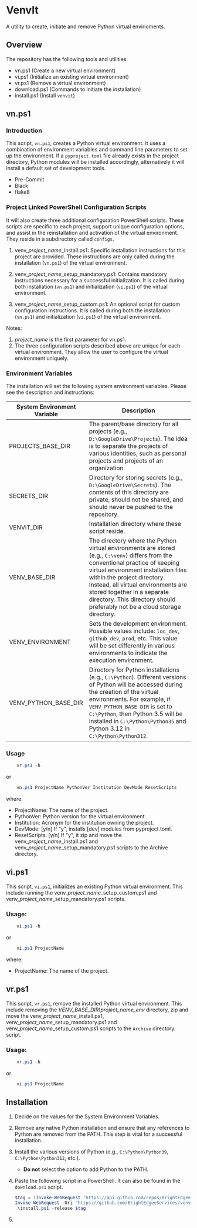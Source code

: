 # VenvIt

A utility to create, initiate and remove Python virtual envirioments.

## Overview

The repository has the following tools and utilities:

- vn.ps1 (Create a new virtual environment)
- vi.ps1 (Initialize an existing virtual environment)
- vr.ps1 (Remove a virtual environment)
- download.ps1 (Commands to initiate the installation)
- install.ps1 (Install `venvit`)

## vn.ps1

### Introduction

This script, `vn.ps1`, creates a Python virtual environment. It uses a combination of environment variables and command line parameters to set up the environment. If a `pyproject.toml` file already exists in the project directory, Python modules will be installed accordingly, alternatively it will install a default set of development tools.

- Pre-Commit
- Black
- flake8

### Project Linked PowerShell Configuration Scripts

It will also create three additional configuration PowerShell scripts. These scripts are specific to each project, support unique configuration options, and assist in the reinstallation and activation of the virtual environment. They reside in a subdirectory called `configs`.

1. venv\__project_name_\_install.ps1:
   Specific installation instructions for this project are provided. These instructions are only called during the installation (`vn.ps1`) of the virtual environment.

1. venv\__project_name_\_setup_mandatory.ps1:
   Contains mandatory instructions necessary for a successful initialization. It is called during both installation (`vn.ps1`) and initialization (`vi.ps1`) of the virtual environment.

1. venv\__project_name_\_setup_custom.ps1:
   An optional script for custom configuration instructions. It is called during both the installation (`vn.ps1`) and initialization (`vi.ps1`) of the virtual environment.

Notes:

1. _project_name_ is the first parameter for vn.ps1.
1. The three configuration scripts described above are unique for each virtual environment. They allow the user to configure the virtual environment uniquely.

### Environment Variables

The installation will set the following system environment variables.  Please see the description and instructions:

| System Environment Variable | Description                                                                                                                                                                                                                                                                                                                                               |
| --------------------------- | --------------------------------------------------------------------------------------------------------------------------------------------------------------------------------------------------------------------------------------------------------------------------------------------------------------------------------------------------------- |
| PROJECTS_BASE_DIR           | The parent/base directory for all projects (e.g., `D:\GoogleDrive\Projects`). The idea is to separate the projects of various identities, such as personal projects and projects of an organization.                                                                                                                                                      |
| SECRETS_DIR                 | Directory for storing secrets (e.g., `D:\GoogleDrive\Secrets`). The contents of this directory are private, should not be shared, and should never be pushed to the repository.                                                                                                                                                                           |
| VENVIT_DIR                  | Installation directory where these script reside.                                                                                                                                                                                                                                                                                                         |
| VENV_BASE_DIR               | The directory where the Python virtual environments are stored (e.g., `C:\venv`) differs from the conventional practice of keeping virtual environment installation files within the project directory. Instead, all virtual environments are stored together in a separate directory. This directory should preferably not be a cloud storage directory. |
| VENV_ENVIRONMENT            | Sets the development environment. Possible values include: `loc_dev`, `github_dev`, `prod`, etc. This value will be set differently in various environments to indicate the execution environment.                                                                                                                                                        |
| VENV_PYTHON_BASE_DIR        | Directory for Python installations (e.g., `C:\Python`). Different versions of Python will be accessed during the creation of the virtual environments. For example, if `VENV_PYTHON_BASE_DIR` is set to `C:\Python`, then Python 3.5 will be installed in `C:\Python\Python35` and Python 3.12 in `C:\Python\Python312`.                                  |

### Usage

```powershell
    vr.ps1 -h
```

or

```powershell
    vn.ps1 ProjectName PythonVer Institution DevMode ResetScripts
```

where:

- ProjectName:  The name of the project.
- PythonVer:    Python version for the virtual environment.
- Institution:  Acronym for the institution owning the project.
- DevMode:      \[y/n\] If "y", installs \[dev\] modules from pyproject.toml.
- ResetScripts: \[y/n\] If "y", it zip and move the venv\__project_name_\_install.ps1 and venv\__project_name_\_setup_mandatory.ps1 scripts to the Archive directory.

## vi.ps1

This script, `vi.ps1`, initializes an existing Python virtual environment. This include running the venv\__project_name_\_setup_custom.ps1 and venv\__project_name_\_setup_mandatory.ps1 scripts.

### Usage:

```powershell
    vi.ps1 -h
```

or

```powershell
    vi.ps1 ProjectName
```

where:

- ProjectName:  The name of the project.

## vr.ps1

This script, `vr.ps1`, remove the installed Python virtual environment. This include removing the _VENV_BASE_DIR\\project_name_env_ directory,  zip and move the venv\__project_name_\_install.ps1, venv\__project_name_\_setup_mandatory.ps1 and venv\__project_name_\_setup_custom.ps1 scripts to the `Archive` directory.
script.

### Usage:

```powershell
    vr.ps1 -h
```

or

```powershell
    vi.ps1 ProjectName
```

## Installation

1. Decide on the values for the System Environment Variables.

1. Remove any native Python installation and ensure that any references to Python are removed from the PATH. This step is vital for a successful installation..

1. Install the various versions of Python (e.g., `C:\Python\Python39`, `C:\Python\Python312`, etc.).

   - **Do not** select the option to add Python to the PATH.

1. Paste the following script in a PowerShell.  It can also be found in the `download.ps1` script.

   ```powershell
   $tag = (Invoke-WebRequest "https://api.github.com/repos/BrightEdgeeServices/venvit/releases" | ConvertFrom-Json)[0].tag_name
   Invoke-WebRequest -Uri "https://github.com/BrightEdgeeServices/venvit/releases/download/$tag/install.ps1" -OutFile "install.ps1"
   .\install.ps1 -release $tag
   ```

1.
